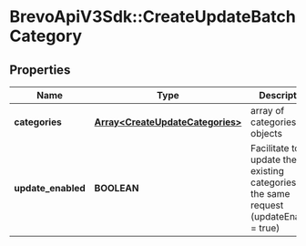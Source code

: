 # BrevoApiV3Sdk::CreateUpdateBatchCategory

## Properties
Name | Type | Description | Notes
------------ | ------------- | ------------- | -------------
**categories** | [**Array&lt;CreateUpdateCategories&gt;**](CreateUpdateCategories.md) | array of categories objects | 
**update_enabled** | **BOOLEAN** | Facilitate to update the existing categories in the same request (updateEnabled &#x3D; true) | [optional] 


